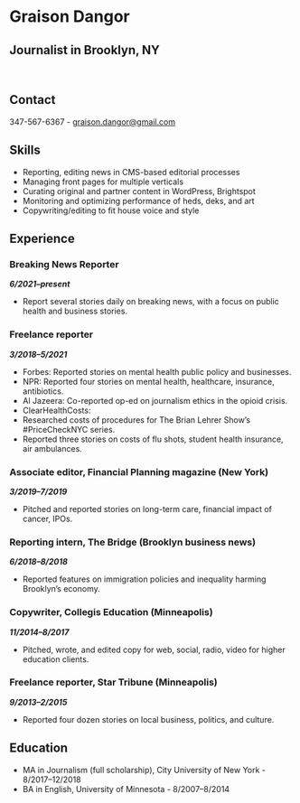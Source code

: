 <head>
  <title>Graison Dangor - Resume</title>
</head>

# Graison Dangor
## Journalist in Brooklyn, NY
&nbsp;
## Contact 
347-567-6367 - graison.dangor@gmail.com 
&nbsp;

## Skills
- Reporting, editing news in CMS-based editorial processes
- Managing front pages for multiple verticals
- Curating original and partner content in WordPress, Brightspot
- Monitoring and optimizing performance of heds, deks, and art
- Copywriting/editing to fit house voice and style
&nbsp;
## Experience

### Breaking News Reporter
**_6/2021–present_**
- Report several stories daily on breaking news, with a focus on public health and business stories.

### Freelance reporter
**_3/2018–5/2021_**
- Forbes: Reported stories on mental health public policy and businesses.
- NPR: Reported four stories on mental health, healthcare, insurance, antibiotics.
- Al Jazeera: Co-reported op-ed on journalism ethics in the opioid crisis.
- ClearHealthCosts:
- Researched costs of procedures for The Brian Lehrer Show’s #PriceCheckNYC series.
- Reported three stories on costs of flu shots, student health insurance, air ambulances.

### Associate editor, Financial Planning magazine (New York)
**_3/2019–7/2019_**
- Pitched and reported stories on long-term care, financial impact of cancer, IPOs.

### Reporting intern, The Bridge (Brooklyn business news)
**_6/2018–8/2018_**
- Reported features on immigration policies and inequality harming Brooklyn’s economy.

### Copywriter, Collegis Education (Minneapolis)
**_11/2014–8/2017_**
- Pitched, wrote, and edited  copy for web, social, radio, video for higher education clients.

### Freelance reporter, Star Tribune (Minneapolis)
**_9/2013–2/2015_**
- Reported four dozen stories on local business, politics, and culture.

## Education
- MA in Journalism (full scholarship), City University of New York - 8/2017–12/2018
- BA in English, University of Minnesota - 8/2007–8/2014
